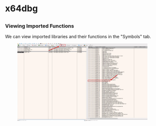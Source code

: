 # x64dbg



##

### Viewing Imported Functions

We can view imported libraries and their functions in the "Symbols" tab.

<figure><img src="../../.gitbook/assets/image (1) (1) (1) (1) (1).png" alt=""><figcaption></figcaption></figure>
